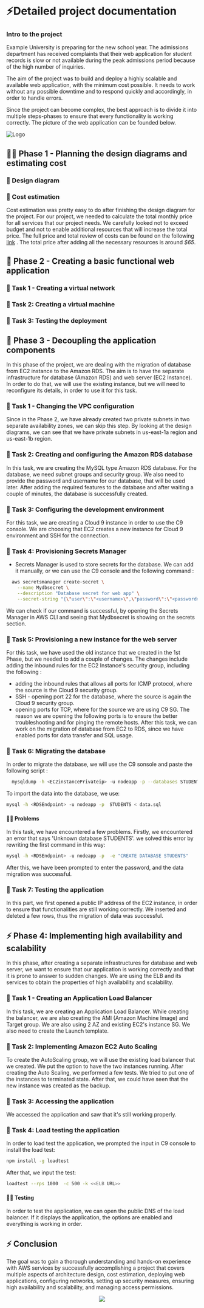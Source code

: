 

# ⚡️Detailed project documentation
### Intro to the project 

Example University is preparing for the new school year. The admissions department has received complaints that their web application for student records is slow or not available during the peak admissions period because of the high number of inquiries.

The aim of the project was to build and deploy a highly scalable and available web application, with the minimum cost possible. 
It needs to work without any possible downtime and to respond quickly and accordingly, in order to handle errors. 

Since the project can become complex, the best approach is to divide it into multiple steps-phases to ensure that every functionality is working correctly. The picture of the web application can be founded below. 


  ![Logo](https://labs.vocareum.com/web/2524429/1767297.0/ASNLIB/public/docs/lang/en-us/images/SampleSite.png)




##  👩‍💻 Phase 1 - Planning the design diagrams and estimating cost 
### 💬 Design diagram 
### 💬 Cost estimation 
Cost estimation was pretty easy to do after finishing the design diagram for the project. For our project, we needed to calculate the total monthly price for all services that our project needs. We carefully looked not to exceed budget and not to enable additional resources that will increase the total price. The full price and total review of costs can be found on the following [link](https://github.com/lejlabrescic/ibu-devops-engineering-on-aws-cloud-group-6/blob/main/docs/Cost%20estimation%20-%20updated.pdf) . The total price after adding all the necessary resources is around *$65*. 

##  🧠 Phase 2 - Creating a basic functional web application

### 💬 Task 1 - Creating a virtual network
### 💬 Task 2: Creating a virtual machine
### 💬 Task 3: Testing the deployment

##  🤔 Phase 3 - Decoupling the application components

In this phase of the project, we are dealing with the migration of database from EC2 instance to the Amazon RDS. The aim is to have the separate infrastructure for database (Amazon RDS) and web server (EC2 Instance).
In order to do that, we will use the existing instance, but we will need to reconfigure its details, in order to use it for this task. 

### 💬 Task 1 - Changing the VPC configuration
Since in the Phase 2, we have already created two private subnets in two separate availability zones, we can skip this step. By looking at the design diagrams, we can see that we have private subnets in us-east-1a region and us-east-1b region.
### 💬 Task 2: Creating and configuring the Amazon RDS database
In this task, we are creating the MySQL type Amazon RDS database. For the database, we need subnet groups and security group. We also need to provide the password and username for our database, that will be used later. After adding the required features to the database and after waiting a couple of minutes, the database is successfully created.

### 💬 Task 3: Configuring the development environment
For this task, we are creating a Cloud 9 instance in order to use the C9 console. We are choosing that EC2 creates a new instance for  Cloud 9 environment and SSH for the connection.

### 💬 Task 4: Provisioning Secrets Manager
- Secrets Manager is used to store secrets for the database. We can add it manually, or we can use the C9 console and the following command : 
```bash
  aws secretsmanager create-secret \
    --name Mydbsecret \
    --description "Database secret for web app" \
    --secret-string "{\"user\":\"<username>\",\"password\":\"<password>\",\"host\":\"<RDS Endpoint>\",\"db\":\"<dbname>\"}"
```
We can check if our command is successful, by opening the Secrets Manager in AWS CLI and seeing that Mydbsecret is showing on the secrets section.

### 💬 Task 5: Provisioning a new instance for the web server

For this task, we have used the old instance that we created in the 1st Phase, but we needed to add a couple of changes. 
The changes include adding the inbound rules for the EC2 Instance's security group, including the following : 

- adding the inbound rules that allows all ports for ICMP protocol, where the source is the Cloud 9 security group.
- SSH - opening port 22 for the database, where the source is again the Cloud 9 security group.
- opening ports for TCP, where for the source we are using C9 SG. 
The reason we are opening the following ports is to ensure the better troubleshooting and for pinging the remote hosts. 
After this task, we can work on the migration of database from EC2 to RDS, since we have enabled ports for data transfer and SQL usage.

### 💬 Task 6: Migrating the database
In order to migrate the database, we will use the C9 sonsole and paste the following script : 
```bash
  mysqldump -h <EC2instancePrivateip> -u nodeapp -p --databases STUDENTS > data.sql
```
To import the data into the database, we use: 
```bash
mysql -h <RDSEndpoint> -u nodeapp -p  STUDENTS < data.sql
```
####  👯‍♀️ Problems 
In this task, we have encountered a few problems. Firstly, we encountered an error that says 'Unknown database STUDENTS'. 
we solved this error by rewriting the first command in this way: 
```bash
mysql -h <RDSEndpoint> -u nodeapp -p  -e "CREATE DATABASE STUDENTS"
```
After this, we have been prompted to enter the password, and the data migration was successful.


### 💬 Task 7: Testing the application
In this part, we first opened a public IP address of the EC2 instance, in order to ensure that functionalities are still working correctly. We inserted and deleted a few rows, thus the migration of data was successful.

## ⚡️ Phase 4: Implementing high availability and scalability

In this phase, after creating a separate infrastructures for database and web server, we want to ensure that our application is working correctly and that it is prone to answer to sudden changes.  We are using the ELB and its services to obtain the properties of high availability and scalability. 

### 💬 Task 1 - Creating an Application Load Balancer
In this task, we are creating an Application Load Balancer. While creating the balancer, we are also creating the AMI (Amazon Machine Image) and Target group.  We are also using 2 AZ and existing EC2's instance SG. We also need to create the Launch template.
### 💬 Task 2: Implementing Amazon EC2 Auto Scaling
To create the AutoScaling group, we will use the existing load balancer that we created. We put the option to have the two instances running. After creating the Auto Scaling, we performed a few tests. We tried to put one of the instances to terminated state. After that, we could have seen that the new instance was created as the backup.
### 💬 Task 3: Accessing the application
We accessed the application and saw that it's still working properly. 
### 💬 Task 4: Load testing the application
In order to load test the application, we prompted the input in C9 console to install the load test:
```bash
npm install -g loadtest
```
After that, we input the test: 
```bash
loadtest --rps 1000  -c 500 -k <<ELB URL>>
```
#### 👩‍💻 Testing 
In order to test the application, we can open the public DNS of the load balancer. If it displays the application, the options are enabled and everything is working in order. 

## ⚡️ Conclusion

The goal was to gain a thorough understanding and hands-on experience with AWS services by successfully accomplishing a project that covers multiple aspects of architecture design, cost estimation, deploying web applications, configuring networks, setting up security measures, ensuring high availability and scalability, and managing access permissions.
<p align="center">
  <img src="https://www.metaltoad.com/sites/default/files/styles/large_personal_photo_870x500_/public/2020-05/aws-logo-blog-header.png?itok=t4o3meiH" />



 




